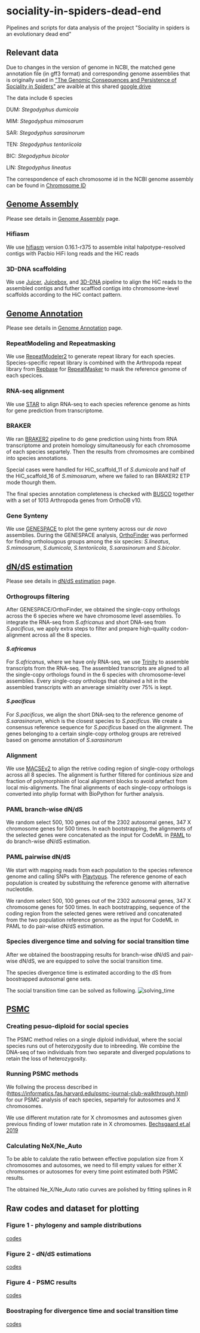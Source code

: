 # sociality-in-spiders-dead-end
Pipelines and scripts for data analysis of the project "Sociality in spiders is an evolutionary dead end"


## Relevant data

Due to changes in the version of genome in NCBI, the matched gene annotation file (in gff3 format) and corresponding genome assemblies that is originally used in ["The Genomic Consequences and Persistence of Sociality in Spiders"](https://genome.cshlp.org/content/35/3/499) are avaible at this shared [google drive](https://github.com/Jilong-Jerome/sociality-in-spiders-dead-end.git)

The data include 6 species

DUM:	*Stegodyphus dumicola*

MIM:	*Stegodyphus mimosarum*

SAR:	*Stegodyphus sarasinorum*

TEN:	*Stegodyphus tentoriicola*

BIC:	*Stegodyphus bicolor*

LIN:	*Stegodyphus lineatus*

The correspondence of each chromosome id in the NCBI genome assembly can be found in 
[Chromosome ID](https://github.com/Jilong-Jerome/sociality-in-spiders-dead-end/tree/main/data_source/assembly)

## [Genome Assembly](https://github.com/Jilong-Jerome/sociality-in-spiders-dead-end/blob/main/Genome_Assembly/README.md)
Please see details in [Genome Assembly](https://github.com/Jilong-Jerome/sociality-in-spiders-dead-end/blob/main/Genome_Assembly/README.md) page. 
### Hifiasm
We use [hifiasm](https://www.nature.com/articles/s41592-020-01056-5) version 0.16.1-r375 to assemble inital halpotype-resolved contigs with Pacbio HiFi long reads and the HiC reads
### 3D-DNA scaffolding
We use [Juicer](https://www.sciencedirect.com/science/article/pii/S2405471216302198?via%3Dihub), [Juicebox](https://www.sciencedirect.com/science/article/pii/S240547121500054X?via%3Dihub), and [3D-DNA](https://github.com/aidenlab/3d-dna) pipeline to align the HiC reads to the assembled contigs and futher scafflod contigs into chromosome-level scaffolds according to the HiC contact pattern.

## [Genome Annotation](https://github.com/Jilong-Jerome/sociality-in-spiders-dead-end/blob/main/Genome_Annotation/README.md)
Please see details in [Genome Annotation](https://github.com/Jilong-Jerome/sociality-in-spiders-dead-end/blob/main/Genome_Annotation/README.md) page. 
### RepeatModeling and Repeatmasking
We use [RepeatModeler2](https://www.pnas.org/doi/10.1073/pnas.1921046117) to generate repeat library for each species. Species-specific repeat library is combined with the Arthropoda repeat library from [Repbase](https://www.girinst.org/repbase/) for [RepeatMasker](https://www.repeatmasker.org) to mask the reference genome of each specices.
### RNA-seq alignment
We use [STAR](https://github.com/alexdobin/STAR) to align RNA-seq to each species reference genome as hints for gene prediction from transcriptome.
### BRAKER
We ran [BRAKER2](https://github.com/Gaius-Augustus/BRAKER) pipeline to do gene prediction using hints from RNA transcriptome and protein homology simultaneously for each chromosome of each species separtely. Then the results from chromosmes are combined into species annotations.

Special cases were handled for HiC_scaffold_11 of *S.dumicola* and half of the HiC_scaffold_16 of *S.mimosarum*, where we failed to ran BRAKER2 ETP mode thourgh them.

The final species annotation completeness is checked with [BUSCO](https://busco.ezlab.org) together with a set of 1013 Arthropoda genes from OrthoDB v10.
### Gene Synteny
We use [GENESPACE](https://github.com/jtlovell/GENESPACE) to plot the gene synteny across our *de novo* assemblies. During the GENESPACE analysis, [OrthoFinder](https://github.com/davidemms/OrthoFinder) was performed for finding ortholougous groups among the six species: *S.lineatus*, *S.mimosarum*, *S.dumicola*, *S.tentoriicola*, *S.sarasinorum* and *S.bicolor*. 

## [dN/dS estimation](https://github.com/Jilong-Jerome/sociality-in-spiders-dead-end/blob/main/dNdS/README.md)
Please see details in [dN/dS estimation](https://github.com/Jilong-Jerome/sociality-in-spiders-dead-end/blob/main/dNdS/README.md) page. 

### Orthogroups filtering
After GENESPACE/OrthoFinder, we obtained the single-copy orthologs across the 6 species where we have chromosome level assemblies. To integrate the RNA-seq from *S.africanus* and short DNA-seq from *S.pacificus*, we apply extra steps to filter and prepare high-quality codon-alignment across all the 8 species.

#### *S.africanus*
For *S.africanus*, where we have only RNA-seq, we use [Trinity](https://github.com/trinityrnaseq/trinityrnaseq/wiki) to assemble transcripts from the RNA-seq. The assembled transcripts are aligned to all the single-copy orthologs found in the 6 species with chromosome-level assemblies. Every single-copy orthologs that obtained a hit in the assembled transcripts with an anverage simialrity over 75% is kept.

#### *S.pacificus*
For *S.pacificus*, we align the short DNA-seq to the reference genome of *S.sarasinorum*, which is the closest species to *S.pacificus*. We create a consensus reference sequence for *S.pacificus* based on the alignment. The genes belonging to a certain single-copy ortholog groups are retreived based on genome annotation of *S.sarasinorum*

### Alignment
We use [MACSEv2](https://academic.oup.com/mbe/article/35/10/2582/5079334) to align the retrive coding region of single-copy orthologs across all 8 species. The alignment is further filtered for continious size and fraction of polymorphisim of local alignment blocks to avoid artefact from local mis-alignments. The final alignments of each single-copy orthologs is converted into phylip format with BioPython for further analysis.

### PAML branch-wise dN/dS
We random select 500, 100 genes out of the 2302 autosomal genes, 347 X chromosome genes for 500 times. In each bootstrapping, the alignments of the selected genes were concatenated as the input for CodeML in [PAML](http://abacus.gene.ucl.ac.uk/software/paml.html) to do branch-wise dN/dS estimation.

### PAML pairwise dN/dS
We start with mapping reads from each population to the species reference genome and calling SNPs with [Playtypus](https://www.well.ox.ac.uk/research/research-groups/lunter-group/lunter-group/platypus-a-haplotype-based-variant-caller-for-next-generation-sequence-data). The reference genome of each population is created by substituing the reference genome with alternative nucleotdie.
 
We random select 500, 100 genes out of the 2302 autosomal genes, 347 X chromosome genes for 500 times. In each bootstrapping, sequence of the coding region from the selected genes were retrived and concatenated from the two population reference genome as the input for CodeML in PAML to do pair-wise dN/dS estimation.

### Species divergence time and solving for social transition time

After we obtained the boostrapping results for branch-wise dN/dS and pair-wise dN/dS, we are equipped to solve the social transition time.

The species divergence time is estimated according to the dS from boostrapped autosomal gene sets.

The social transition time can be solved as following.
![solving_time](https://github.com/Jilong-Jerome/sociality-in-spiders-dead-end/blob/main/dNdS/solving_time.jpeg) 

## [PSMC](https://github.com/Jilong-Jerome/sociality-in-spiders-dead-end/blob/main/PSMC/README.md)

### Creating pesuo-diploid for social species
The PSMC method relies on a single diploid individual, where the social species runs out of heterozygosity due to inbreeding. We combine the DNA-seq of two individuals from two separate and diverged populations to retain the loss of heterozygosity.

### Running PSMC methods
We follwing the process described in (https://informatics.fas.harvard.edu/psmc-journal-club-walkthrough.html) for our PSMC analysis of each species, separtely for autosomes and X chromosomes.

We use different mutation rate for X chromosmes and autosomes given previous finding of lower mutation rate in X chromosmes. [Bechsgaard et.al 2019](https://academic.oup.com/mbe/article/36/6/1281/5420164)

### Calculating NeX/Ne_Auto
To be able to calulate the ratio between effective population size from X chromosomes and autosomes, we need to fill empty values for either X chromsomes or autosomes for every time point estimated both PSMC results.

The obtained Ne_X/Ne_Auto ratio curves are polished by fitting splines in R 

## Raw codes and dataset for plotting

### Figure 1 - phylogeny and sample distributions

[codes](https://github.com/Jilong-Jerome/sociality-in-spiders-dead-end/blob/main/figures/figure_1/figure1_sampledata.Rmd)

### Figure 2 - dN/dS estimations

[codes](https://github.com/Jilong-Jerome/sociality-in-spiders-dead-end/blob/main/figures/figure_2/figure2_dnds_and_estimates.Rmd)

### Figure 4 - PSMC results

[codes](https://github.com/Jilong-Jerome/sociality-in-spiders-dead-end/blob/main/figures/figure_3/figure3_psmc.Rmd)

### Boostraping for divergence time and social transition time

[codes](https://github.com/Jilong-Jerome/sociality-in-spiders-dead-end/blob/main/figures/boostrapping/dNdS_interval.Rmd)
